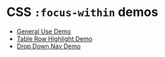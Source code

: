 # CSS `:focus-within` demos

* [General Use Demo](https://scottaohara.github.io/css-focus-within-demos/general-demo.html)  
* [Table Row Highlight Demo](https://scottaohara.github.io/css-focus-within-demos/table-demo.html)  
* [Drop Down Nav Demo](https://scottaohara.github.io/css-focus-within-demos/nav-css.html)  
